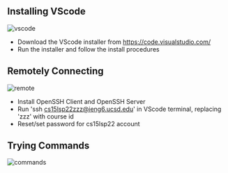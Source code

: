 ## Installing VScode
![vscode](https://user-images.githubusercontent.com/78109412/162640290-4018a46d-b6ab-41f3-bfdf-6d623e5cb3d7.JPG)
* Download the VScode installer from https://code.visualstudio.com/
* Run the installer and follow the install procedures

## Remotely Connecting 
![remote](https://user-images.githubusercontent.com/78109412/162641804-a06eff50-48aa-4fbb-a50e-9e84e24b43f1.JPG)
* Install OpenSSH Client and OpenSSH Server
* Run 'ssh cs15lsp22zzz@ieng6.ucsd.edu' in VScode terminal, replacing 'zzz' with course id
* Reset/set password for cs15lsp22 account

## Trying Commands
![commands](https://user-images.githubusercontent.com/78109412/162642220-2d67d414-ff65-4855-a0a7-a9128d9a014e.JPG)
